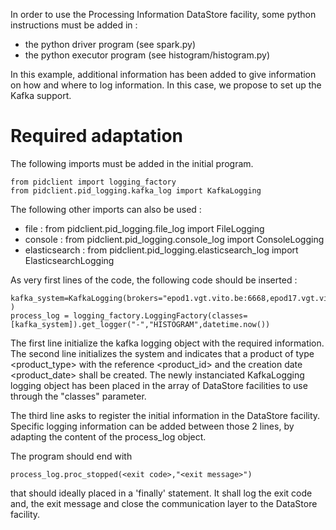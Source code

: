 In order to use the Processing Information DataStore facility, some python instructions must be added in :
- the python driver program (see spark.py)
- the python executor program (see histogram/histogram.py)

In this example, additional information has been added to give information on how and where to log information.  In this case, we propose to set up the Kafka support.

# Required adaptation

The following imports must be added in the initial program.

	from pidclient import logging_factory
	from pidclient.pid_logging.kafka_log import KafkaLogging

The following other imports can also be used :
- file : from pidclient.pid_logging.file_log import FileLogging
- console : from pidclient.pid_logging.console_log import ConsoleLogging
- elasticsearch : from pidclient.pid_logging.elasticsearch_log import ElasticsearchLogging

As very first lines of the code, the following code should be inserted :

	kafka_system=KafkaLogging(brokers="epod1.vgt.vito.be:6668,epod17.vgt.vito.be:6668",topic='pid_test2_es' )
    process_log = logging_factory.LoggingFactory(classes=[kafka_system]).get_logger("-","HISTOGRAM",datetime.now())

The first line initialize the kafka logging object with the required information.
The second line initializes the system and indicates that a product of type 
<product_type> with the reference <product_id> and the creation date <product_date> shall be created.  The newly instanciated KafkaLogging logging object has been placed in the array of DataStore facilities to use through the "classes" parameter.

The third line asks to register the initial information in the DataStore facility.
Specific logging information can be added between those 2 lines, by adapting the content of the process_log object.

The program should end with 

	process_log.proc_stopped(<exit code>,"<exit message>")
	
that should ideally placed in a 'finally' statement.  It shall log the exit code and, the exit message and close the communication layer to the DataStore facility.



